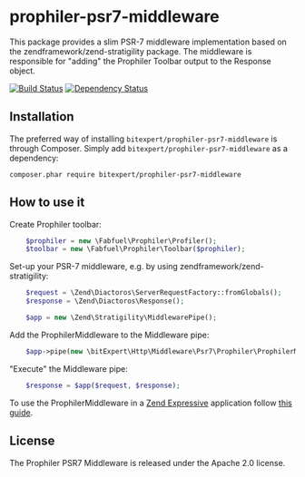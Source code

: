 # prophiler-psr7-middleware
This package provides a slim PSR-7 middleware implementation based on the zendframework/zend-stratigility package. The
middleware is responsible for "adding" the Prophiler Toolbar output to the Response object.

[![Build Status](https://travis-ci.org/bitExpert/prophiler-psr7-middleware.svg?branch=master)](https://travis-ci.org/bitExpert/prophiler-psr7-middleware)
[![Dependency Status](https://www.versioneye.com/user/projects/57d9b52c712966004c0191a1/badge.svg?style=flat-square)](https://www.versioneye.com/user/projects/57d9b52c712966004c0191a1)

Installation
------------

The preferred way of installing `bitexpert/prophiler-psr7-middleware` is through Composer. Simply add 
`bitexpert/prophiler-psr7-middleware` as a dependency:

```
composer.phar require bitexpert/prophiler-psr7-middleware
```

How to use it
-------------

Create Prophiler toolbar:

```php
    $prophiler = new \Fabfuel\Prophiler\Profiler();
    $toolbar = new \Fabfuel\Prophiler\Toolbar($prophiler);
```

Set-up your PSR-7 middleware, e.g. by using zendframework/zend-stratigility:

```php
    $request = \Zend\Diactoros\ServerRequestFactory::fromGlobals();
    $response = \Zend\Diactoros\Response();

    $app = new \Zend\Stratigility\MiddlewarePipe();
```

Add the ProphilerMiddleware to the Middleware pipe:

```php
    $app->pipe(new \bitExpert\Http\Middleware\Psr7\Prophiler\ProphilerMiddleware($toolbar));
```
"Execute" the Middleware pipe:

```php
    $response = $app($request, $response);
```
To use the ProphilerMiddleware in a [Zend Expressive](https://github.com/zendframework/zend-expressive) application 
follow [this guide](https://blog.bitexpert.de/blog/using-prophiler-with-zend-expressive/).

License
-------

The Prophiler PSR7 Middleware is released under the Apache 2.0 license.

